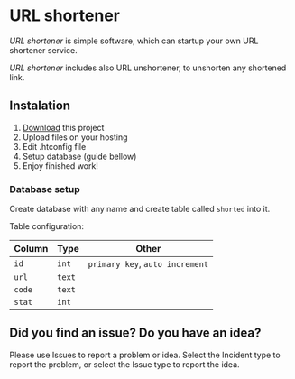 # URL shortener

*URL shortener* is simple software, which can startup your own URL shortener service.

*URL shortener* includes also URL unshortener, to unshorten any shortened link. 

## Instalation

1. [Download](https://gitlab.com/per_voj/url-shortener/-/releases) this project
2. Upload files on your hosting
3. Edit .htconfig file
4. Setup database (guide bellow)
5. Enjoy finished work!

### Database setup

Create database with any name and create table called `shorted` into it.

Table configuration:

|Column|Type|Other|
|------|----|-----|
|`id`|`int`|`primary key`, `auto increment`|
|`url`|`text`||
|`code`|`text`||
|`stat`|`int`||

## Did you find an issue? Do you have an idea?

Please use Issues to report a problem or idea. Select the Incident type to report the problem, or select the Issue type to report the idea.
